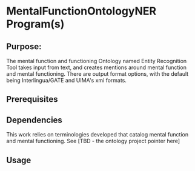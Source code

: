 # MentalFunctionOntologyNER Program(s)

## Purpose:

The mental function and functioning Ontology named Entity Recognition Tool takes input from text, and creates mentions around mental function and mental functioning.  There are output format options, with the default being Interlingua/GATE and UIMA's xmi formats.

## Prerequisites

## Dependencies
This work relies on terminologies developed that catalog mental function and mental functioning.   See [TBD - the ontology project pointer here]

## Usage



 